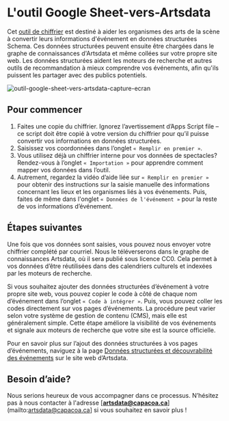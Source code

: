 # L'outil Google Sheet-vers-Artsdata

Cet [outil de chiffrier](https://docs.google.com/spreadsheets/d/1szaf-gjoKSO2IhFw3y9cPwSUCfpHV7KhrHXo7MFx6mA/edit?usp=sharing) est destiné à aider les organismes des arts de la scène à convertir leurs informations d'événement en données structurées Schema. Ces données structurées peuvent ensuite être chargées dans le graphe de connaissances d'Artsdata et même collées sur votre propre site web. Les données structurées aident les moteurs de recherche et autres outils de recommandation à mieux comprendre vos événements, afin qu'ils puissent les partager avec des publics potentiels.  

 ![outil-google-sheet-vers-artsdata-capture-ecran](https://github.com/user-attachments/assets/e0087b62-7a35-4905-bf84-c1429c2a3908)


## Pour commencer

1. Faites une copie du chiffrier. Ignorez l’avertissement d’Apps Script file – ce script doit être copié à votre version du chiffrier pour qu’il puisse convertir vos informations en données structurées.
2. Saisissez vos coordonnées dans l’onglet `« Remplir en premier »`.
3. Vous utilisez déjà un chiffrier interne pour vos données de spectacles? Rendez-vous à l’onglet `« Importation »` pour apprendre comment mapper vos données dans l’outil.
4. Autrement, regardez la vidéo d’aide liée sur `« Remplir en premier »` pour obtenir des instructions sur la saisie manuelle des informations concernant les lieux et les organismes liés à vos événements. Puis, faites de même dans l'onglet `« Données de l'événement »` pour la reste de vos informations d’événement.

## Étapes suivantes  

Une fois que vos données sont saisies, vous pouvez nous envoyer votre chiffrier complété par courriel. Nous le téléverserons dans le graphe de connaissances Artsdata, où il sera publié sous licence CC0. Cela permet à vos données d’être réutilisées dans des calendriers culturels et indexées par les moteurs de recherche.  

Si vous souhaitez ajouter des données structurées d’événement à votre propre site web, vous pouvez copier le code à côté de chaque nom d’événement dans l’onglet `« Code à intégrer »`. Puis, vous pouvez coller les codes directement sur vos pages d’événements. La procédure peut varier selon votre système de gestion de contenu (CMS), mais elle est généralement simple. Cette étape améliore la visibilité de vos événements et signale aux moteurs de recherche que votre site est la source officielle. 

Pour en savoir plus sur l’ajout des données structurées à vos pages d’événements, naviguez à la page [Données structurées et découvrabilité des événements](https://www.artsdata.ca/fr/ressources/donnees-structurees?_gl=1*uasvca*_up*MQ..*_ga*NDM0NjgwMDUuMTc0NTQ2NDI0MQ..*_ga_FHQQ6Z1J9J*MTc0NTQ2NDI0MC4xLjAuMTc0NTQ2NDI0MC4wLjAuMA..) sur le site web d’Artsdata.   

## Besoin d’aide?

Nous serions heureux de vous accompagner dans ce processus. N’hésitez pas à nous contacter à l'adresse [**artsdata@capacoa.ca**](mailto:artsdata@capacoa.ca] si vous souhaitez en savoir plus !

